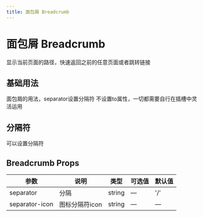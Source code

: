 ```yaml
---
title: 面包屑 Breadcrumb
---
```




# 面包屑 Breadcrumb

显示当前页面的路径，快速返回之前的任意页面或者跳转链接

## 基础用法

面包屑的用法，separator设置分隔符 不设置to属性，一切都需要自行在插槽中灵活运用

<preview path="./demo/Breadcrumb/Basic.vue"></preview>

## 分隔符

可以设置分隔符

<preview path="./demo/Breadcrumb/Separator.vue"></preview>

## Breadcrumb Props

| 参数           | 说明           | 类型   | 可选值 | 默认值 |
| -------------- | -------------- | ------ | ------ | ------ |
| separator      | 分隔           | string | —      | '/'    |
| separator-icon | 图标分隔符icon | string | —      | —      |
